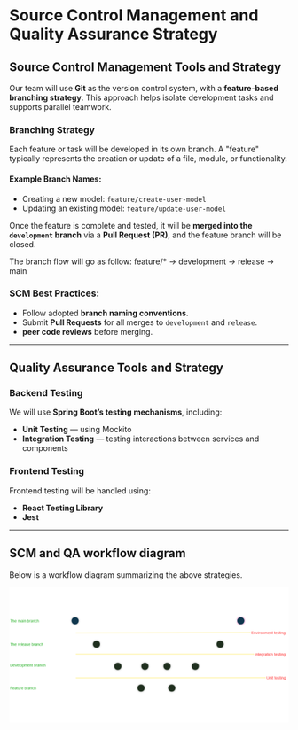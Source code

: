 # Source Control Management and Quality Assurance Strategy

## Source Control Management Tools and Strategy

Our team will use **Git** as the version control system, with a **feature-based branching strategy**. This approach helps isolate development tasks and supports parallel teamwork.

### Branching Strategy

Each feature or task will be developed in its own branch. A "feature" typically represents the creation or update of a file, module, or functionality.

#### Example Branch Names:
- Creating a new model:
  `feature/create-user-model`
- Updating an existing model:
  `feature/update-user-model`

Once the feature is complete and tested, it will be **merged into the `development` branch** via a **Pull Request (PR)**, and the feature branch will be closed.

The branch flow will go as follow: feature/* → development → release → main

### SCM Best Practices:
- Follow adopted **branch naming conventions**.
- Submit **Pull Requests** for all merges to `development` and `release`.
- **peer code reviews** before merging.

---

## Quality Assurance Tools and Strategy

### Backend Testing

We will use **Spring Boot’s testing mechanisms**, including:
- **Unit Testing** — using Mockito
- **Integration Testing** — testing interactions between services and components

### Frontend Testing

Frontend testing will be handled using:
- **React Testing Library**
- **Jest**

---

## SCM and QA workflow diagram

Below is a workflow diagram summarizing the above strategies.

<picture>
    <img alt="SCM and QA workflow diagram" src="./img/Zafira_solidaire_scm_and_qa_flow_diag.drawio.png">
</picture>

